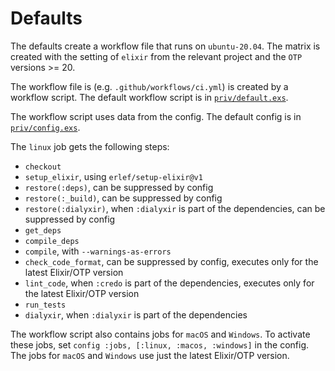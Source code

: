 # Defaults

The defaults create a workflow file that runs on `ubuntu-20.04`. The matrix is
created with the setting of `elixir` from the relevant project and the `OTP`
versions >= 20.

The workflow file is (e.g. `.github/workflows/ci.yml`) is created by a workflow
script. The default workflow script is in 
[`priv/default.exs`](https://github.com/hrzndhrn/git_hub_actions/blob/main/priv/default.exs).

The workflow script uses data from the config. The default config is in
[`priv/config.exs`](https://github.com/hrzndhrn/git_hub_actions/blob/main/priv/config.exs).

The `linux` job gets the following steps:
- `checkout`
- `setup_elixir`, using `erlef/setup-elixir@v1`
- `restore(:deps)`, can be suppressed by config
- `restore(:_build)`, can be suppressed by config
- `restore(:dialyxir)`, when `:dialyxir` is part of the dependencies,
  can be suppressed by config
- `get_deps`
- `compile_deps`
- `compile`, with `--warnings-as-errors`
- `check_code_format`, can be suppressed by config, executes only for the latest
   Elixir/OTP version
- `lint_code`, when `:credo` is part of the dependencies, executes only for the
  latest Elixir/OTP version
- `run_tests`
- `dialyxir`, when `:dialyxir` is part of the dependencies

The workflow script also contains jobs for `macOS` and `Windows`.  To activate
these jobs, set `config :jobs, [:linux, :macos, :windows]` in the config.  The
jobs for `macOS` and `Windows` use just the latest Elixir/OTP version.
